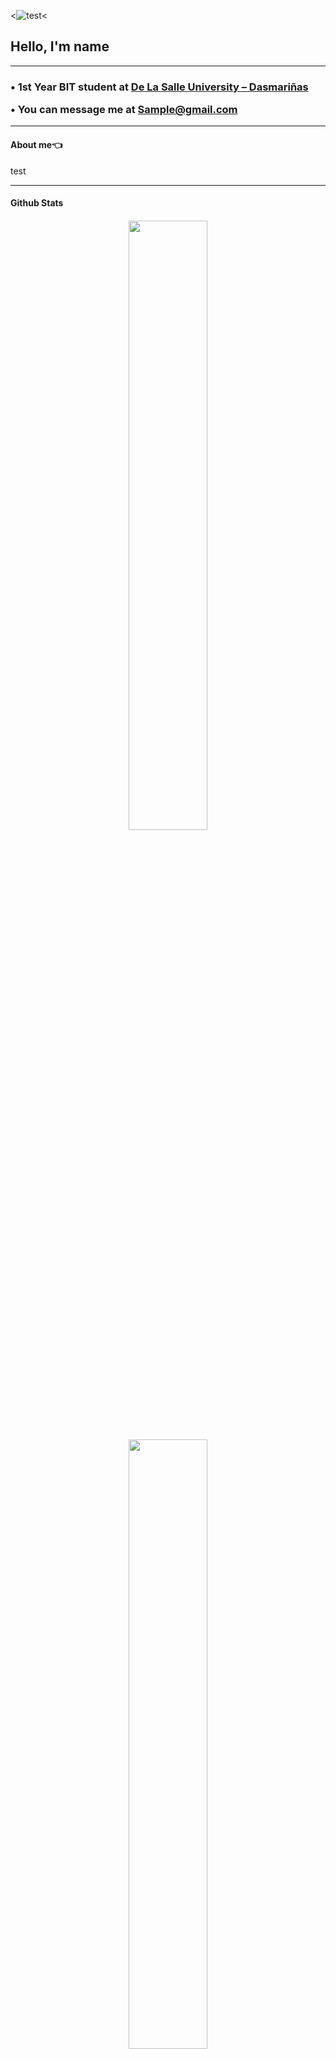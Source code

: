 <![test](https://gifdb.com/images/high/coding-animated-laptop-flow-stream-ja04010rm5o68zfk.webp)<

<h2> Hello, I'm name </h2>

<hr /> 

<h3>
• 1st Year BIT student at <a href="https://www.dlsud.edu.ph/">De La Salle University – Dasmariñas</a>
  
• You can message me at <a href="sample@gmail.com">Sample@gmail.com</a>
</h3>

<hr /> 

<h4>
About me👈 
</h4>
test

<hr /> 

<h4>
Github Stats
<h4>

<p align="center">
  <img height="50%" width="auto" src ="https://github-readme-stats.vercel.app/api?username=Tarkkailija&theme=nord&show_icons=true&hide_border=false&count_private=true">
  <img height="50%" width="auto" src ="https://github-readme-stats.vercel.app/api/top-langs/?username=Tarkkailija&theme=nord&show_icons=true&hide_border=false&layout=compact">
   <img height="50%" width="auto" src ="![tarkkailija's Streak](https://github-readme-streak-stats.herokuapp.com/?user=tarkkailija&theme=nord&hide_border=false)">
</p>



<!---
Tarkkailija/Tarkkailija is a ✨ special ✨ repository because its `README.md` (this file) appears on your GitHub profile.
You can click the Preview link to take a look at your changes.
--->
